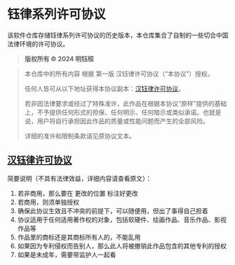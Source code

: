 # 钰律系列许可协议

该软件仓库存储钰律系列许可协议的历史版本，本仓库集合了自制的一些切合中国法律环境的许可协议。


>   **版权所有 © 2024 明钰桓**

>   本仓库中的所有内容 根据 第一版 汉钰律许可协议（“本协议”）授权。
>
>   任何人皆可从以下地址获得本协议副本：[汉钰律许可协议](./LICENSE.MD)。
>
>   若非因法律要求或经过了特殊准许，此作品在根据本协议“原样”提供的基础上，不予提供任何形式的担保、任何明示、任何暗示或类似承诺。也就是说，用户将自行承担因此作品的质量或性能问题而产生的全部风险。
>
>   详细的准许和限制条款请见原协议文本。

## [汉钰律许可协议](./汉钰律许可协议/汉钰律许可协议.MD)

简要说明（不具有法律效益，详细内容请查看原文）：

1.  若非商用，那么要在 更改的位置 标注好更改
2.  若商用，则须单独授权
3.  确保此协议生效且不冲突的前提下，可以随便用，但出了事得自己担着
4.  协议适用于任何适用著作权的对象，包括软硬件、绘画作品、音乐作品、影视作品等
5.  作品里的商标还是其商标所有人的，不能乱用
6.  如果因为专利侵权而告别人，那么此人将被撤销此作品包含的其他专利的授权
7.  如果是未成年，需要带监护人一起看

